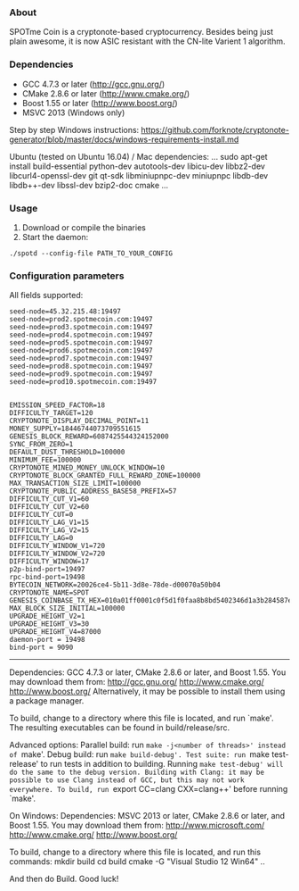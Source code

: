
### About
SPOTme Coin is a cryptonote-based cryptocurrency.  Besides being just plain awesome, it is now ASIC resistant with the CN-lite Varient 1 algorithm.  

### Dependencies
* GCC 4.7.3 or later     (http://gcc.gnu.org/)
* CMake 2.8.6 or later   (http://www.cmake.org/)
* Boost 1.55 or later    (http://www.boost.org/)
* MSVC 2013 (Windows only)

Step by step Windows instructions:
https://github.com/forknote/cryptonote-generator/blob/master/docs/windows-requirements-install.md

Ubuntu (tested on Ubuntu 16.04) / Mac dependencies:
...
sudo apt-get install build-essential python-dev autotools-dev libicu-dev libbz2-dev  libcurl4-openssl-dev git qt-sdk libminiupnpc-dev miniupnpc libdb-dev libdb++-dev libssl-dev bzip2-doc cmake
...

### Usage
1. Download or compile the binaries
2. Start the daemon:
```
./spotd --config-file PATH_TO_YOUR_CONFIG
```

### Configuration parameters

All fields supported:
```
seed-node=45.32.215.48:19497
seed-node=prod2.spotmecoin.com:19497
seed-node=prod3.spotmecoin.com:19497
seed-node=prod4.spotmecoin.com:19497
seed-node=prod5.spotmecoin.com:19497
seed-node=prod6.spotmecoin.com:19497
seed-node=prod7.spotmecoin.com:19497
seed-node=prod8.spotmecoin.com:19497
seed-node=prod9.spotmecoin.com:19497
seed-node=prod10.spotmecoin.com:19497


EMISSION_SPEED_FACTOR=18
DIFFICULTY_TARGET=120
CRYPTONOTE_DISPLAY_DECIMAL_POINT=11
MONEY_SUPPLY=18446744073709551615
GENESIS_BLOCK_REWARD=6087425544324152000
SYNC_FROM_ZERO=1
DEFAULT_DUST_THRESHOLD=100000
MINIMUM_FEE=100000
CRYPTONOTE_MINED_MONEY_UNLOCK_WINDOW=10
CRYPTONOTE_BLOCK_GRANTED_FULL_REWARD_ZONE=100000
MAX_TRANSACTION_SIZE_LIMIT=100000
CRYPTONOTE_PUBLIC_ADDRESS_BASE58_PREFIX=57
DIFFICULTY_CUT_V1=60
DIFFICULTY_CUT_V2=60
DIFFICULTY_CUT=0
DIFFICULTY_LAG_V1=15
DIFFICULTY_LAG_V2=15
DIFFICULTY_LAG=0
DIFFICULTY_WINDOW_V1=720
DIFFICULTY_WINDOW_V2=720
DIFFICULTY_WINDOW=17
p2p-bind-port=19497
rpc-bind-port=19498
BYTECOIN_NETWORK=20026ce4-5b11-3d8e-78de-d00070a50b04
CRYPTONOTE_NAME=SPOT
GENESIS_COINBASE_TX_HEX=010a01ff0001c0f5d1f0faa8b8bd5402346d1a3b284587e258c5451eff42b2a439c579c9cc09920897a724381cf2013f2101580d020343890753091d1146a2afaf6b412c1151ad7bcb2db23e0e3a156119bf
MAX_BLOCK_SIZE_INITIAL=100000
UPGRADE_HEIGHT_V2=1
UPGRADE_HEIGHT_V3=30
UPGRADE_HEIGHT_V4=87000
daemon-port = 19498
bind-port = 9090
```

---


Dependencies: GCC 4.7.3 or later, CMake 2.8.6 or later, and Boost 1.55.
You may download them from:
http://gcc.gnu.org/
http://www.cmake.org/
http://www.boost.org/
Alternatively, it may be possible to install them using a package manager.

To build, change to a directory where this file is located, and run `make'. The resulting executables can be found in build/release/src.

Advanced options:
Parallel build: run `make -j<number of threads>' instead of `make'.
Debug build: run `make build-debug'.
Test suite: run `make test-release' to run tests in addition to building. Running `make test-debug' will do the same to the debug version.
Building with Clang: it may be possible to use Clang instead of GCC, but this may not work everywhere. To build, run `export CC=clang CXX=clang++' before running `make'.

On Windows:
Dependencies: MSVC 2013 or later, CMake 2.8.6 or later, and Boost 1.55. You may download them from:
http://www.microsoft.com/
http://www.cmake.org/
http://www.boost.org/

To build, change to a directory where this file is located, and run this commands: 
mkdir build
cd build
cmake -G "Visual Studio 12 Win64" ..

And then do Build.
Good luck!
